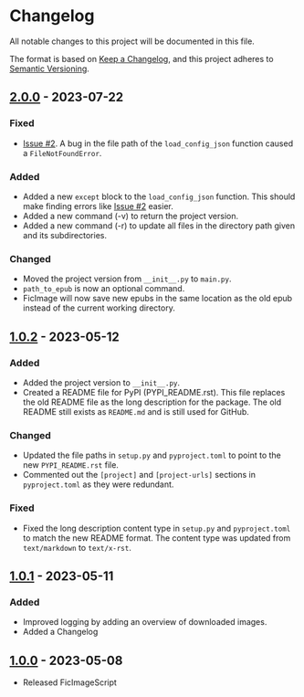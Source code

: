 # Changelog

All notable changes to this project will be documented in this file.

The format is based on [Keep a Changelog](https://keepachangelog.com/en/1.0.0/),
and this project adheres to [Semantic Versioning](https://semver.org/spec/v2.0.0.html).

[//]: # (Types of changes)
[//]: # (- **Added** for new features.)
[//]: # (- **Changed** for changes in existing functionality.)
[//]: # (- **Deprecated** for soon-to-be removed features.)
[//]: # (- **Removed** for now removed features.)
[//]: # (- **Fixed** for any bug fixes.)
[//]: # (- **Security** in case of vulnerabilities.)

## [2.0.0] - 2023-07-22

### Fixed
- [Issue #2](https://github.com/Jemeni11/FicImage/issues/2). A bug in the file path of the `load_config_json` function caused a `FileNotFoundError`. 

### Added
- Added a new `except` block to the `load_config_json` function. 
This should make finding errors like [Issue #2](https://github.com/Jemeni11/FicImage/issues/2) easier.
- Added a new command (-v) to return the project version.
- Added a new command (-r) to update all files in the directory path given and its subdirectories.

### Changed
- Moved the project version from `__init__.py` to `main.py`.
- `path_to_epub` is now an optional command.
- FicImage will now save new epubs in the same location 
as the old epub instead of the current working directory.

## [1.0.2] - 2023-05-12

### Added

- Added the project version to `__init__.py`.
- Created a README file for PyPI (PYPI_README.rst). 
This file replaces the old README file as the long description for the package.
The old README still exists as `README.md` and is still used for GitHub.

### Changed
- Updated the file paths in `setup.py` and `pyproject.toml` to point to 
the new `PYPI_README.rst` file. 
- Commented out the `[project]` and `[project-urls]` sections in `pyproject.toml` 
as they were redundant. 

### Fixed
- Fixed the long description content type in `setup.py` and `pyproject.toml` to 
match the new README format. The content type was updated from `text/markdown` to `text/x-rst`.

## [1.0.1] - 2023-05-11

### Added
- Improved logging by adding an overview of downloaded images.
- Added a Changelog

## [1.0.0] - 2023-05-08
- Released FicImageScript


[2.0.0]: https://github.com/Jemeni11/FicImage/compare/v1.0.2...v2.0.0
[1.0.2]: https://github.com/Jemeni11/FicImage/compare/v1.0.1...v1.0.2
[1.0.1]: https://github.com/Jemeni11/FicImage/compare/v1.0.0...v1.0.1
[1.0.0]: https://github.com/Jemeni11/FicImage/releases/tag/v1.0.0
